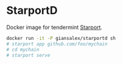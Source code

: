 # StarportD

Docker image for tendermint [Starport](https://github.com/tendermint/starport/).

```bash
docker run -it -P giansalex/starportd sh
# starport app github.com/foo/mychain
# cd mychain
# starport serve
```
